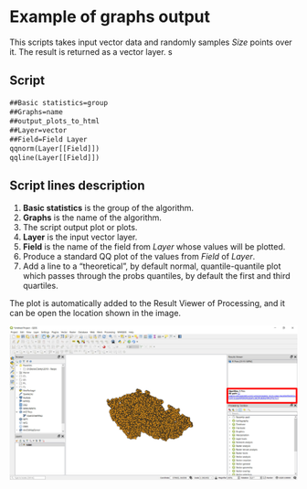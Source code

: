 # Example of graphs output

This scripts takes input vector data and randomly samples _Size_ points over it. The result is returned as a vector layer.
s
## Script

```
##Basic statistics=group
##Graphs=name
##output_plots_to_html
##Layer=vector
##Field=Field Layer
qqnorm(Layer[[Field]])
qqline(Layer[[Field]])
```

## Script lines description

1. **Basic statistics** is the group of the algorithm.
2. **Graphs** is the name of the algorithm.
3. The script output plot or plots.
4. **Layer** is the input vector layer.
5. **Field** is the name of the field from _Layer_ whose values will be plotted.
6. Produce a standard QQ plot of the values from _Field_ of _Layer_.
7. Add a line to a “theoretical”, by default normal, quantile-quantile plot which passes through the probs quantiles, by default the first and third quartiles.

The plot is automatically added to the Result Viewer of Processing, and it can be open the location shown in the image.

![](./images/graph_location.jpg)